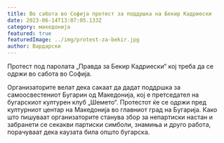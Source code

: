 ```yaml
---
title: Во сабота во Софија протест за поддршка на Бекир Кадриески
date: 2023-06-14T13:07:05.133Z
category: македонија
featured: true
featuredImage: ../img/protest-za-bekir.jpg
author: Вардарски
---
```

Протест под паролата „Правда за Бекир Кадриески“ кој треба да се одржи во сабота во Софија.

Организаторите велат дека сакаат да дадат поддршка за самоосвестениот Бугарин од Македонија, кој е претседател на бугарскиот културен клуб „Шемето“. Протестот ќе се одржи пред културниот центар на Македонија во главниот град на Бугарија. Како што пишуваат организаторите станува збор за непартиски настан и забранети се секакви партиски симболи, знамиња и друго работа, порачуваат дека каузата била општо бугарска.   

<!--EndFragment-->